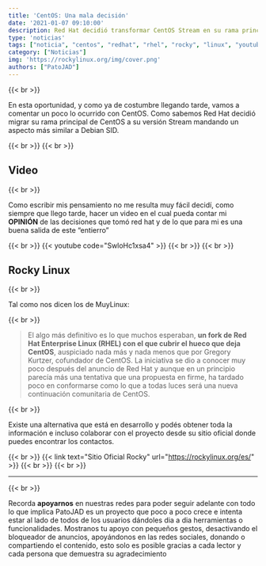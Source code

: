 ```yaml
---
title: 'CentOS: Una mala decisión'
date: '2021-01-07 09:10:00'
description: Red Hat decidió transformar CentOS Stream en su rama principal dando muerte al proyecto CentOS como se lo conocía.'
type: 'noticias'
tags: ["noticia", "centos", "redhat", "rhel", "rocky", "linux", "youtube"]
category: ["Noticias"]
img: 'https://rockylinux.org/img/cover.png'
authors: ["PatoJAD"]
---
```


{{< br >}}

En esta oportunidad, y como ya de costumbre llegando tarde, vamos a comentar un poco lo ocurrido con CentOS. Como sabemos Red Hat decidió migrar su rama principal de CentOS a su versión Stream mandando un aspecto más similar a Debian SID.

{{< br >}}
{{< br >}}

## Video

{{< br >}}

Como escribir mis pensamiento no me resulta muy fácil decidí, como siempre que llego tarde, hacer un video en el cual pueda contar mi **OPINIÓN** de las decisiones que tomó red hat y de lo que para mi es una buena salida de este “entierro”

{{< br >}}
{{< youtube code="SwloHc1xsa4" >}}
{{< br >}}
{{< br >}}

## Rocky Linux

{{< br >}}

Tal como nos dicen los de MuyLinux:

{{< br >}}

> El algo más definitivo es lo que muchos esperaban, **un fork de Red Hat Enterprise Linux (RHEL) con el que cubrir el hueco que deja CentOS**, auspiciado nada más y nada menos que por Gregory Kurtzer, cofundador de CentOS. La iniciativa se dio a conocer muy poco después del anuncio de Red Hat y aunque en un principio parecía más una tentativa que una propuesta en firme, ha tardado poco en conformarse como lo que a todas luces será una nueva continuación comunitaria de CentOS.

{{< br >}}

Existe una alternativa que está en desarrollo y podés obtener toda la información e incluso colaborar con el proyecto desde su sitio oficial donde puedes encontrar los contactos.

{{< br >}}
{{< link text="Sitio Oficial Rocky" url="https://rockylinux.org/es/" >}}
{{< br >}}
{{< br >}}

---

{{< br >}}

Recorda **apoyarnos** en nuestras redes para poder seguir adelante con todo lo que implica PatoJAD es un proyecto que poco a poco crece e intenta estar al lado de todos de los usuarios dándoles dia a dia herramientas o funcionalidades. Mostranos tu apoyo con pequeños gestos, desactivando el bloqueador de anuncios, apoyándonos en las redes sociales, donando o compartiendo el contenido, esto solo es posible gracias a cada lector y cada persona que demuestra su agradecimiento
